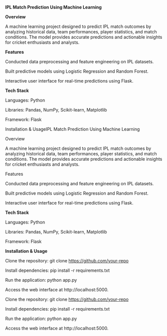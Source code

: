 **IPL Match Prediction Using Machine Learning**

**Overview**

A machine learning project designed to predict IPL match outcomes by analyzing historical data, team performances, player statistics, and match conditions. The model provides accurate predictions and actionable insights for cricket enthusiasts and analysts.

**Features**

Conducted data preprocessing and feature engineering on IPL datasets.

Built predictive models using Logistic Regression and Random Forest.

Interactive user interface for real-time predictions using Flask.

**Tech Stack**

Languages: Python

Libraries: Pandas, NumPy, Scikit-learn, Matplotlib

Framework: Flask

Installation & UsageIPL Match Prediction Using Machine Learning

Overview

A machine learning project designed to predict IPL match outcomes by analyzing historical data, team performances, player statistics, and match conditions. The model provides accurate predictions and actionable insights for cricket enthusiasts and analysts.

Features

Conducted data preprocessing and feature engineering on IPL datasets.

Built predictive models using Logistic Regression and Random Forest.

Interactive user interface for real-time predictions using Flask.

**Tech Stack**

Languages: Python

Libraries: Pandas, NumPy, Scikit-learn, Matplotlib

Framework: Flask

**Installation & Usage**

Clone the repository: git clone https://github.com/your-repo

Install dependencies: pip install -r requirements.txt

Run the application: python app.py

Access the web interface at http://localhost:5000.

Clone the repository: git clone https://github.com/your-repo

Install dependencies: pip install -r requirements.txt

Run the application: python app.py

Access the web interface at http://localhost:5000.
